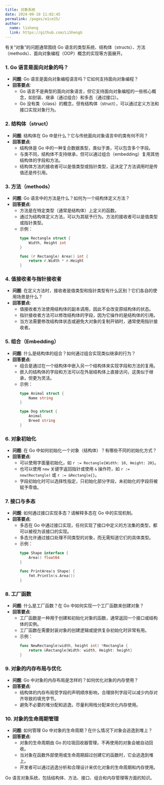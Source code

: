 ```yaml
---
title: 对象系统
date: 2024-09-10 11:02:45
permalink: /pages/e1ce25/
author: 
  name: lisheng
  link: https://github.com/LiShengG
---
```

有关“对象”的问题通常围绕 Go 语言的类型系统、结构体（structs）、方法（methods）、面向对象编程（OOP）概念的实现等方面展开。

### 1. **Go 语言是面向对象的吗？**
   - **问题**: Go 语言是面向对象编程语言吗？它如何支持面向对象编程？
   - **回答要点**:
     - Go 语言不是典型的面向对象语言，但它支持面向对象编程的一些核心概念，如封装、继承（通过组合）和多态（通过接口）。
     - Go 没有类（class）的概念，但有结构体（struct），可以通过定义方法和接口实现对象行为。

### 2. **结构体（struct）**
   - **问题**: 结构体在 Go 中是什么？它与传统面向对象语言中的类有何不同？
   - **回答要点**:
     - 结构体是 Go 中的一种复合数据类型，类似于类，可以包含多个字段。
     - 与类不同，结构体不支持继承，但可以通过组合（embedding）复用其他结构体的字段和方法。
     - 结构体方法的接收者可以是值类型或指针类型，这决定了方法调用时是传值还是传引用。

### 3. **方法（methods）**
   - **问题**: Go 语言中的方法是什么？如何为一个结构体定义方法？
   - **回答要点**:
     - 方法是在特定类型（通常是结构体）上定义的函数。
     - 通过为结构体定义方法，可以为其赋予行为。方法的接收者可以是值类型或指针类型。
     - 示例：
       ```go
       type Rectangle struct {
           Width, Height int
       }

       func (r Rectangle) Area() int {
           return r.Width * r.Height
       }
       ```

### 4. **值接收者与指针接收者**
   - **问题**: 在定义方法时，接收者是值类型和指针类型有什么区别？它们各自的使用场景是什么？
   - **回答要点**:
     - 值接收者方法使用结构体的副本调用，因此不会改变原结构体的状态。
     - 指针接收者方法可以修改结构体的字段，因为它操作的是结构体的引用。
     - 当方法需要修改结构体状态或避免大对象的复制开销时，通常使用指针接收者。

### 5. **组合（Embedding）**
   - **问题**: 什么是结构体的组合？如何通过组合实现类似继承的行为？
   - **回答要点**:
     - 组合是通过在一个结构体中嵌入另一个结构体来实现字段和方法的复用。
     - 嵌入的结构体的字段和方法可以在外层结构体上直接访问，这类似于继承，但更为灵活。
     - 示例：
       ```go
       type Animal struct {
           Name string
       }

       type Dog struct {
           Animal
           Breed string
       }
       ```

### 6. **对象初始化**
   - **问题**: 在 Go 中如何初始化一个对象（结构体）？有哪些不同的初始化方式？
   - **回答要点**:
     - 可以使用字面量初始化，如 `r := Rectangle{Width: 10, Height: 20}`。
     - 也可以使用 `new` 关键字返回指针或使用 `&` 操作符，如 `r := new(Rectangle)` 或 `r := &Rectangle{}`。
     - 字段初始化时可以选择性指定，只初始化部分字段，未初始化的字段将被赋予零值。

### 7. **接口与多态**
   - **问题**: 如何通过接口实现多态？请解释多态在 Go 中的实现机制。
   - **回答要点**:
     - 多态在 Go 中通过接口实现，任何实现了接口中定义的方法集的类型，都可以被视为该接口的实现。
     - 多态允许通过接口处理不同类型的对象，而无需知道它们的具体类型。
     - 示例：
       ```go
       type Shape interface {
           Area() float64
       }

       func PrintArea(s Shape) {
           fmt.Println(s.Area())
       }
       ```

### 8. **工厂函数**
   - **问题**: 什么是工厂函数？在 Go 中如何实现一个工厂函数来创建对象？
   - **回答要点**:
     - 工厂函数是一种用于创建和初始化对象的函数，通常返回一个接口或结构体的实例。
     - 工厂函数在需要封装对象的创建逻辑或提供复杂初始化时非常有用。
     - 示例：
       ```go
       func NewRectangle(width, height int) *Rectangle {
           return &Rectangle{Width: width, Height: height}
       }
       ```

### 9. **对象的内存布局与优化**
   - **问题**: Go 中对象的内存布局是怎样的？如何优化对象的内存使用？
   - **回答要点**:
     - 结构体的内存布局受字段的声明顺序影响，合理排列字段可以减少内存对齐导致的填充字节。
     - 避免不必要的堆分配和逃逸，尽量利用栈分配来优化内存使用。

### 10. **对象的生命周期管理**
   - **问题**: 如何管理 Go 中对象的生命周期？在什么情况下对象会逃逸到堆上？
   - **回答要点**:
     - 对象的生命周期由 Go 的垃圾回收器管理，不再使用的对象会被自动回收。
     - 当对象在函数外部使用或生命周期超过创建它的函数时，它会逃逸到堆上。
     - 开发者可以通过逃逸分析和合理设计来优化对象的生命周期和内存使用。

Go 语言对象系统，包括结构体、方法、接口、组合和内存管理等方面的知识。